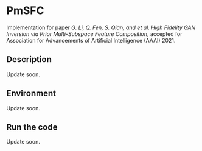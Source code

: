 # PmSFC
Implementation for paper *G. Li, Q. Fen, S. Qian, and et al. High Fidelity GAN Inversion via Prior Multi-Subspace Feature Composition*, accepted for Association for Advancements of Artificial Intelligence (AAAI) 2021. 

## Description
Update soon. 

## Environment
Update soon. 

## Run the code
Update soon. 


